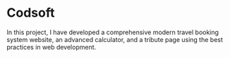 # Codsoft
In this project, I have developed a comprehensive modern travel booking system website, an advanced calculator, and a tribute page using the best practices in web development.
